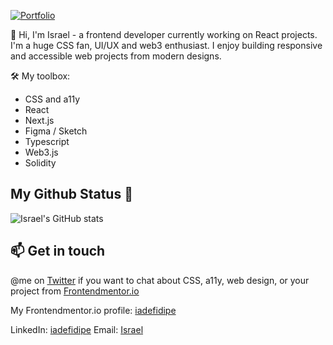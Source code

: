 <!-- ![](./github-banner.png) -->

[![Portfolio](https://img.shields.io/website?label=PORTFOLIO&style=for-the-badge&url=https%3A%2F%2Fcodestackr.com)](https://israeladefidipe.com/)

👋 Hi, I'm Israel - a frontend developer currently working on React projects. I'm a huge CSS fan, UI/UX and web3 enthusiast. I enjoy building responsive and accessible web projects from modern designs.

🛠 My toolbox:

- CSS and a11y
- React
- Next.js
- Figma / Sketch
- Typescript
- Web3.js
- Solidity

## My Github Status 🦸

![Israel's GitHub stats](https://github-readme-stats.vercel.app/api?username=iadefidipe&count_private=true&show_icons=true&show_icons=true&theme=cobalt)

## 📫 Get in touch

@me on [Twitter](https://twitter.com/iadefidipe) if you want to chat about CSS, a11y, web design, or your project from [Frontendmentor.io](https://www.frontendmentor.io)

My Frontendmentor.io profile: [iadefidipe](https://www.frontendmentor.io/profile/iadefidipe)

LinkedIn: [iadefidipe](https://www.linkedin.com/in/iadefidipe/)
Email: [Israel](israeladefidipe@gmail.com)

